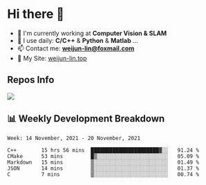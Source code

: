 # Hi there 👋

<!--
**Weijun-Lin/Weijun-Lin** is a ✨ _special_ ✨ repository because its `README.md` (this file) appears on your GitHub profile.

Here are some ideas to get you started:

- 🔭 I’m currently working on ...
- 🌱 I’m currently learning ...
- 👯 I’m looking to collaborate on ...
- 🤔 I’m looking for help with ...
- 💬 Ask me about ...
- 📫 How to reach me: ...
- 😄 Pronouns: ...
- ⚡ Fun fact: ...
-->

- 🏢 I'm currently working at **Computer Vision & SLAM**
- 🚀 I use daily: **C/C++** & **Python** & **Matlab** ...
- 📫 Contact me: **weijun-lin@foxmail.com**
- 🔗 My Site: [weijun-lin.top](weijun-lin.top)

  

## Repos Info
![](https://github-readme-stats.vercel.app/api?username=Weijun-Lin&theme=cobalt)

## 📊 Weekly Development Breakdown

<!--START_SECTION:waka-->
```text
Week: 14 November, 2021 - 20 November, 2021

C++        15 hrs 56 mins  ██████████████████████▓░░   91.24 % 
CMake      53 mins         █▒░░░░░░░░░░░░░░░░░░░░░░░   05.09 % 
Markdown   15 mins         ▒░░░░░░░░░░░░░░░░░░░░░░░░   01.49 % 
JSON       14 mins         ▒░░░░░░░░░░░░░░░░░░░░░░░░   01.37 % 
C          7 mins          ▒░░░░░░░░░░░░░░░░░░░░░░░░   00.74 % 
```
<!--END_SECTION:waka-->
